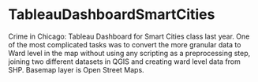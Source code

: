 # TableauDashboardSmartCities
Crime in Chicago: Tableau Dashboard for Smart Cities class last year. One of the most complicated tasks was to convert the more granular data to Ward level in the map without using any scripting as a preprocessing step, joining two different datasets in QGIS and creating ward level data from SHP. Basemap layer is Open Street Maps.
